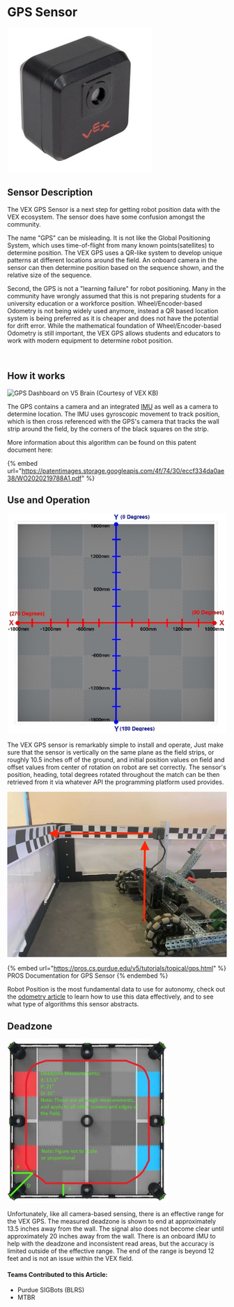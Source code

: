 # GPS Sensor

![VEX GPS Sensor](<../../../.gitbook/assets/image (22) (1) (1).png>)

## Sensor Description

The VEX GPS Sensor is a next step for getting robot position data with the VEX ecosystem. The sensor does have some confusion amongst the community.&#x20;

The name "GPS" can be misleading. It is not like the Global Positioning System, which uses time-of-flight from many known points(satellites) to determine position. The VEX GPS uses a QR-like system to develop unique patterns at different locations around the field. An onboard camera in the sensor can then determine position based on the sequence shown, and the relative size of the sequence.&#x20;

Second, the GPS is not a "learning failure" for robot positioning. Many in the community have wrongly assumed that this is not preparing students for a university education or a workforce position. Wheel/Encoder-based Odometry is not being widely used anymore, instead a QR based location system is being preferred as it is cheaper and does not have the potential for drift error. While the mathematical foundation of Wheel/Encoder-based Odometry is still important, the VEX GPS allows students and educators to work with modern equipment to determine robot position.&#x20;

​

## How it works

![GPS Dashboard on V5 Brain (Courtesy of VEX KB)](https://files.gitbook.com/v0/b/gitbook-x-prod.appspot.com/o/spaces%2F-M7yGVyBrcpSR8SDSikj%2Fuploads%2FzT0JS9BeBxo9hASO18uz%2Fimage.png?alt=media\&token=48bc8838-03b3-4f6a-a9f1-27d4331489e7)

The GPS contains a camera and an integrated [IMU](https://app.gitbook.com/o/-M7yKuZ9tKe3dQn\_jauL/s/-M7yGVyBrcpSR8SDSikj/\~/changes/-Mh-onBeL4BrNyOz8rkD/vex-electronics/vex-sensors/smart-port-sensors/imu) as well as a camera to determine location. The IMU uses gyroscopic movement to track position, which is then cross referenced with the GPS's camera that tracks the wall strip around the field, by the corners of the black squares on the strip.

More information about this algorithm can be found on this patent document here:

{% embed url="https://patentimages.storage.googleapis.com/4f/74/30/eccf334da0ae38/WO2020219788A1.pdf" %}

## Use and Operation

![GPS Real World Coordinate and Heading (Courtesy of VEX KB, Edited by PROS Development Team)](<../../../.gitbook/assets/image (8) (2) (1).png>)

The VEX GPS sensor is remarkably simple to install and operate, Just make sure that the sensor is vertically on the same plane as the field strips, or roughly 10.5 inches off of the ground, and initial position values on field and offset values from center of rotation on robot are set correctly. The sensor's position, heading, total degrees rotated throughout the match can be then retrieved from it via whatever API the programming platform used provides.&#x20;

![Example GPS Placement on Robot (Courtesy of VEX KB)](<../../../.gitbook/assets/image (2) (1).png>)

{% embed url="https://pros.cs.purdue.edu/v5/tutorials/topical/gps.html" %}
PROS Documentation for GPS Sensor
{% endembed %}

Robot Position is the most fundamental data to use for autonomy, check out the [odometry article](../../../software/general/sensors-and-odometry-in-autonomous.md) to learn how to use this data effectively, and to see what type of algorithms this sensor abstracts.

## Deadzone

![Approximate GPS Deadzone](<../../../.gitbook/assets/image (23) (1).png>)

Unfortunately, like all camera-based sensing, there is an effective range for the VEX GPS. The measured deadzone is shown to end at approximately 13.5 inches away from the wall. The signal also does not become clear until approximately 20 inches away from the wall. There is an onboard IMU to help with the deadzone and inconsistent read areas, but the accuracy is limited outside of the effective range. The end of the range is beyond 12 feet and is not an issue within the VEX field. &#x20;

#### Teams Contributed to this Article:

* Purdue SIGBots (BLRS)
* MTBR
